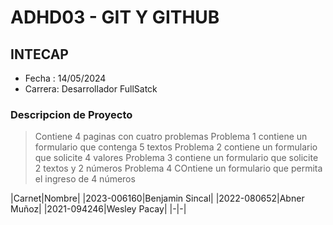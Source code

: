 # ADHD03 - GIT Y GITHUB
## INTECAP
- Fecha : 14/05/2024
- Carrera: Desarrollador FullSatck

### Descripcion de Proyecto
>Contiene 4 paginas con cuatro problemas
>Problema 1 contiene un formulario que contenga 5 textos 
>Problema 2 contiene un formulario que solicite 4 valores 
>Problema 3 contiene un formulario que solicite 2 textos y 2 números
>Problema 4 COntiene un formulario que permita el ingreso de 4 números

|Carnet|Nombre|
|2023-006160|Benjamin Sincal|
|2022-080652|Abner Muñoz|
|2021-094246|Wesley Pacay|
|-|-|
